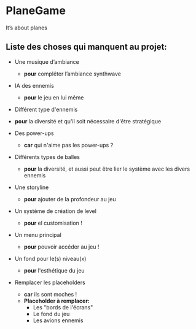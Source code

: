 # PlaneGame

It’s about planes


<h2>Liste des choses qui manquent au projet:</h2>

- Une musique d’ambiance
	- **pour** compléter l’ambiance synthwave

- IA des ennemis
	- **pour** le jeu en lui même

- Différent type d'ennemis
 - **pour** la diversité et qu'il soit nécessaire d'être stratégique

- Des power-ups
	- **car** qui n'aime pas les power-ups ?

- Différents types de balles
	- **pour** la diversité, et aussi peut être lier le système avec les divers ennemis

- Une storyline
	- **pour** ajouter de la profondeur au jeu

- Un système de création de level
	- **pour** el customisation !

- Un menu principal
	- **pour** pouvoir accéder au jeu !

- Un fond pour le(s) niveau(x)
	- **pour** l'esthétique du jeu

- Remplacer les placeholders
	- **car** ils sont moches !
	- **Placeholder à remplacer:**
		- Les "bords de l'écrans"
		- Le fond du jeu
		- Les avions ennemis
